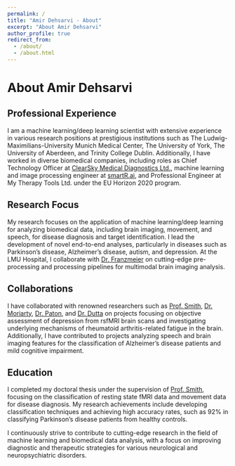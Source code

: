 ```yaml
---
permalink: /
title: "Amir Dehsarvi - About"
excerpt: "About Amir Dehsarvi"
author_profile: true
redirect_from: 
  - /about/
  - /about.html
---
```


# About Amir Dehsarvi

## Professional Experience

I am a machine learning/deep learning scientist with extensive experience in various research positions at prestigious institutions such as The Ludwig-Maximilians-University Munich Medical Center, The University of York, The University of Aberdeen, and Trinity College Dublin. Additionally, I have worked in diverse biomedical companies, including roles as Chief Technology Officer at [ClearSky Medical Diagnostics Ltd.](https://www.clearskymd.com), machine learning and image processing engineer at [smartR.ai](https://smartr.ai), and Professional Engineer at My Therapy Tools Ltd. under the EU Horizon 2020 program.

## Research Focus

My research focuses on the application of machine learning/deep learning for analyzing biomedical data, including brain imaging, movement, and speech, for disease diagnosis and target identification. I lead the development of novel end-to-end analyses, particularly in diseases such as Parkinson’s disease, Alzheimer’s disease, autism, and depression. At the LMU Hospital, I collaborate with [Dr. Franzmeier](https://www.isd-research.de/our-labs/franzmeier-lab/c2a419aceaa4aab7) on cutting-edge pre-processing and processing pipelines for multimodal brain imaging analysis.

## Collaborations

I have collaborated with renowned researchers such as [Prof. Smith](https://www.york.ac.uk/physics-engineering-technology/people/stephen_smith/), [Dr. Moriarty](https://www.york.ac.uk/healthsciences/our-staff/andrew-moriarty/), [Dr. Paton](https://www.york.ac.uk/healthsciences/our-staff/lewis-paton/), and [Dr. Dutta](https://personalpages.manchester.ac.uk/staff/arpan.dutta/) on projects focusing on objective assessment of depression from rsfMRI brain scans and investigating underlying mechanisms of rheumatoid arthritis-related fatigue in the brain. Additionally, I have contributed to projects analyzing speech and brain imaging features for the classification of Alzheimer’s disease patients and mild cognitive impairment.

## Education

I completed my doctoral thesis under the supervision of [Prof. Smith](https://www.york.ac.uk/physics-engineering-technology/people/stephen_smith/), focusing on the classification of resting state fMRI data and movement data for disease diagnosis. My research achievements include developing classification techniques and achieving high accuracy rates, such as 92% in classifying Parkinson’s disease patients from healthy controls.

I continuously strive to contribute to cutting-edge research in the field of machine learning and biomedical data analysis, with a focus on improving diagnostic and therapeutic strategies for various neurological and neuropsychiatric disorders.
